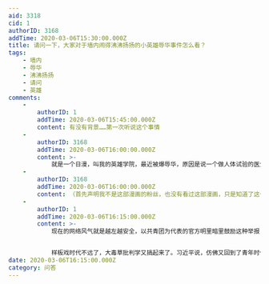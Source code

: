 ```yaml
---
aid: 3318
cid: 1
authorID: 3168
addTime: 2020-03-06T15:30:00.000Z
title: 请问一下，大家对于墙内闹得沸沸扬扬的小英雄辱华事件怎么看？
tags:
    - 墙内
    - 辱华
    - 沸沸扬扬
    - 请问
    - 英雄
comments:
    -
        authorID: 1
        addTime: 2020-03-06T15:45:00.000Z
        content: 有没有背景……第一次听说这个事情
    -
        authorID: 3168
        addTime: 2020-03-06T16:00:00.000Z
        content: >-
            就是一个日漫，叫我的英雄学院，最近被爆辱华，原因是说一个做人体试验的医生叫做马路他（丸太），就说作者是右翼，但我觉得如果是右翼的话不会这么蠢吧，右翼也从来都是在说“731部队不存在”，“南京大屠杀不存在”等等，那么把一个反派人物的名字读音叫做maruta就被说是辱华是真的辱华还是很多人说的文字狱呢？
    -
        authorID: 3168
        addTime: 2020-03-06T16:00:00.000Z
        content: （首先声明我不是这部漫画的粉丝，也没有看过这部漫画，只是知道了这个事情而已，详细的情况我也不是很了解。）
    -
        authorID: 1
        addTime: 2020-03-06T16:15:00.000Z
        content: >-
            现在的网络风气就是越左越安全，以共青团为代表的官方明里暗里鼓励这种举报，同时爱国主义和民族主义成为尚方宝剑，谁都不敢正面反对，被泼脏水的人也只能苍白反驳说「我没有，我不是」……


            样板戏时代不远了，大毒草批判学又搞起来了。习近平说，仿佛又回到了青年时代……
date: 2020-03-06T16:15:00.000Z
category: 问答
---
```



